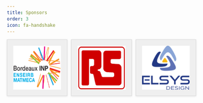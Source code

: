 ```yaml
---
title: Sponsors
order: 3
icon: fa-handshake
---
```


<div class="images-boxed">
  <figure class="image-box">
    <img class="image-item" src="/assets/images/bdx_inp.png" alt="Bordeaux INP">
  </figure>
  
  <figure class="image-box">
    <img class="image-item" src="/assets/images/rs.png" alt="RS">
  </figure>
  
  <figure class="image-box">
    <img class="image-item" src="/assets/images/elsys.png" alt="Elsys">
  </figure>
</div>

<style>
.images-boxed {
  display: flex;
}

.image-box {
  margin: 0;
  flex: 1;
  padding: 1rem;
  border: 1px solid #d8d8d8;
  background: #EFEFEF;
  box-shadow: 0 1px 5px rgba(0,0,0,.1)
}

.image-box + .image-box {
  margin-left: 10px;
}

.image-item {
  width: 100%;
  height: 100%;
  vertical-align: top;
}
</style>
